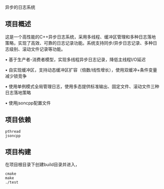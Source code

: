 异步的日志系统	
## 项目概述
 这是一个高性能的C++异步日志系统，采用多线程、缓冲区管理和多种日志落地策略，实现了高效、可靠的日志记录功能。系统支持同步/异步日志记录、多种日志级别、滚动文件记录等功能。

•  基于生产者-消费者模型，实现多线程异步日志记录，降低主线程I/O延迟

•  自实现缓冲区，支持动态缓冲区扩容（倍数/线性增长），使用双缓冲+条件变量减少锁竞争

•  使用单例模式全局管理日志，使用多态提供标准输出、固定文件、滚动文件三种日志落地策略 

•  使用jsoncpp配置文件

## 项目依赖
```
pthread
jsoncpp
```
## 项目构建
在项目根目录下创建build目录并进入，
```
cmake 
make
./test
```